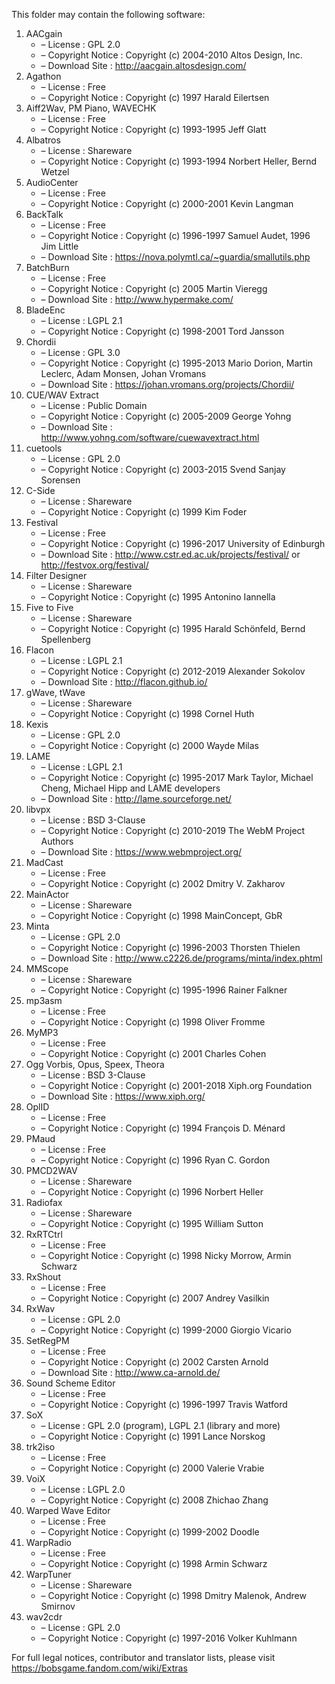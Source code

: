 ﻿This folder may contain the following software:

1. AACgain
   - – License : GPL 2.0
   - – Copyright Notice : Copyright (c) 2004-2010 Altos Design, Inc.
   - – Download Site : http://aacgain.altosdesign.com/
2. Agathon
   - – License : Free
   - – Copyright Notice : Copyright (c) 1997 Harald Eilertsen
3. Aiff2Wav, PM Piano, WAVECHK
   - – License : Free
   - – Copyright Notice : Copyright (c) 1993-1995 Jeff Glatt
4. Albatros
   - – License : Shareware
   - – Copyright Notice : Copyright (c) 1993-1994 Norbert Heller, Bernd Wetzel
5. AudioCenter
   - – License : Free
   - – Copyright Notice : Copyright (c) 2000-2001 Kevin Langman
6. BackTalk
   - – License : Free
   - – Copyright Notice : Copyright (c) 1996-1997 Samuel Audet, 1996 Jim Little
   - – Download Site : https://nova.polymtl.ca/~guardia/smallutils.php
8. BatchBurn
   - – License : Free
   - – Copyright Notice : Copyright (c) 2005 Martin Vieregg
   - – Download Site : http://www.hypermake.com/
9. BladeEnc
   - – License : LGPL 2.1
   - – Copyright Notice : Copyright (c) 1998-2001 Tord Jansson
10. Chordii
    - – License : GPL 3.0
    - – Copyright Notice : Copyright (c) 1995-2013 Mario Dorion, Martin Leclerc, Adam Monsen, Johan Vromans
    - – Download Site : https://johan.vromans.org/projects/Chordii/
11. CUE/WAV Extract
    - – License : Public Domain
    - – Copyright Notice : Copyright (c) 2005-2009 George Yohng
    - – Download Site : http://www.yohng.com/software/cuewavextract.html
12. cuetools
    - – License : GPL 2.0
    - – Copyright Notice : Copyright (c) 2003-2015 Svend Sanjay Sorensen
13. C-Side
    - – License : Shareware
    - – Copyright Notice : Copyright (c) 1999 Kim Foder
14. Festival
    - – License : Free
    - – Copyright Notice : Copyright (c) 1996-2017 University of Edinburgh
    - – Download Site : http://www.cstr.ed.ac.uk/projects/festival/ or http://festvox.org/festival/
15. Filter Designer
    - – License : Shareware
    - – Copyright Notice : Copyright (c) 1995 Antonino Iannella
16. Five to Five
    - – License : Shareware
    - – Copyright Notice : Copyright (c) 1995 Harald Schönfeld, Bernd Spellenberg
17. Flacon
    - – License : LGPL 2.1
    - – Copyright Notice : Copyright (c) 2012-2019 Alexander Sokolov
    - – Download Site : http://flacon.github.io/
18. gWave, tWave
    - – License : Shareware
    - – Copyright Notice : Copyright (c) 1998 Cornel Huth
19. Kexis
    - – License : GPL 2.0
    - – Copyright Notice : Copyright (c) 2000 Wayde Milas
20. LAME
    - – License : LGPL 2.1
    - – Copyright Notice : Copyright (c) 1995-2017 Mark Taylor, Michael Cheng, Michael Hipp and LAME developers
    - – Download Site : http://lame.sourceforge.net/
21. libvpx
    - – License : BSD 3-Clause
    - – Copyright Notice : Copyright (c) 2010-2019 The WebM Project Authors
    - – Download Site : https://www.webmproject.org/
22. MadCast
    - – License : Free
    - – Copyright Notice : Copyright (c) 2002 Dmitry V. Zakharov
23. MainActor
    - – License : Shareware
    - – Copyright Notice : Copyright (c) 1998 MainConcept, GbR
24. Minta
    - – License : GPL 2.0
    - – Copyright Notice : Copyright (c) 1996-2003 Thorsten Thielen
    - – Download Site : http://www.c2226.de/programs/minta/index.phtml
25. MMScope
    - – License : Shareware
    - – Copyright Notice : Copyright (c) 1995-1996 Rainer Falkner
26. mp3asm
    - – License : Free
    - – Copyright Notice : Copyright (c) 1998 Oliver Fromme
27. MyMP3
    - – License : Free
    - – Copyright Notice : Copyright (c) 2001 Charles Cohen
28. Ogg Vorbis, Opus, Speex, Theora
    - – License : BSD 3-Clause
    - – Copyright Notice : Copyright (c) 2001-2018 Xiph.org Foundation
    - – Download Site : https://www.xiph.org/
29. OplID
    - – License : Free
    - – Copyright Notice : Copyright (c) 1994 François D. Ménard
30. PMaud
    - – License : Free
    - – Copyright Notice : Copyright (c) 1996 Ryan C. Gordon 
31. PMCD2WAV
    - – License : Shareware
    - – Copyright Notice : Copyright (c) 1996 Norbert Heller
32. Radiofax
    - – License : Shareware
    - – Copyright Notice : Copyright (c) 1995 William Sutton
33. RxRTCtrl
    - – License : Free
    - – Copyright Notice : Copyright (c) 1998 Nicky Morrow, Armin Schwarz
34. RxShout
    - – License : Free
    - – Copyright Notice : Copyright (c) 2007 Andrey Vasilkin
35. RxWav
    - – License : GPL 2.0
    - – Copyright Notice : Copyright (c) 1999-2000 Giorgio Vicario
36. SetRegPM
    - – License : Free
    - – Copyright Notice : Copyright (c) 2002 Carsten Arnold
    - – Download Site : http://www.ca-arnold.de/
37. Sound Scheme Editor
    - – License : Free
    - – Copyright Notice : Copyright (c) 1996-1997 Travis Watford
38. SoX
    - – License : GPL 2.0 (program), LGPL 2.1 (library and more)
    - – Copyright Notice : Copyright (c) 1991 Lance Norskog
39. trk2iso
    - – License : Free
    - – Copyright Notice : Copyright (c) 2000 Valerie Vrabie
40. VoiX
    - – License : LGPL 2.0
    - – Copyright Notice : Copyright (c) 2008 Zhichao Zhang
41. Warped Wave Editor
    - – License : Free
    - – Copyright Notice : Copyright (c) 1999-2002 Doodle
42. WarpRadio
    - – License : Free
    - – Copyright Notice : Copyright (c) 1998 Armin Schwarz
43. WarpTuner
    - – License : Shareware 
    - – Copyright Notice : Copyright (c) 1998 Dmitry Malenok, Andrew Smirnov 
44. wav2cdr
    - – License : GPL 2.0
    - – Copyright Notice : Copyright (c) 1997-2016 Volker Kuhlmann

For full legal notices, contributor and translator lists, please visit https://bobsgame.fandom.com/wiki/Extras
